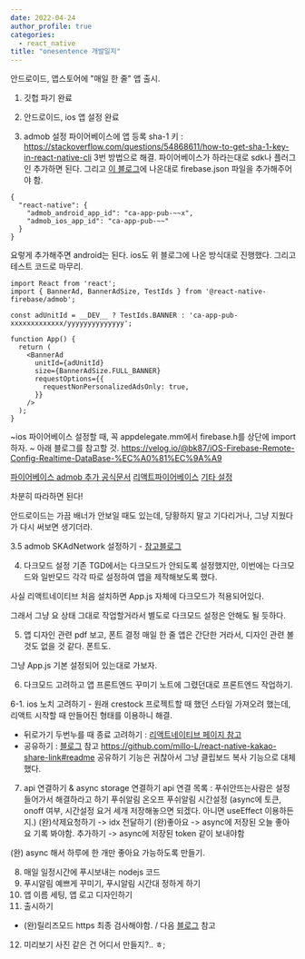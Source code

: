 ```yaml
---
date: 2022-04-24
author_profile: true
categories:
  - react_native
title: "onesentence 개발일지"
---
```


안드로이드, 앱스토어에 "매일 한 줄" 앱 출시.

1. 깃헙 파기 
완료

2. 안드로이드, ios 앱 설정
완료

3. admob 설정
파이어베이스에 앱 등록
sha-1 키 : https://stackoverflow.com/questions/54868611/how-to-get-sha-1-key-in-react-native-cli 3번 방법으로 해결.
파이어베이스가 하라는대로 sdk나 플러그인 추가하면 된다.
그리고 [이 블로그](https://success206.tistory.com/158)에 나온대로 firebase.json 파일을 추가해주어야 함.

```
{
  "react-native": {
    "admob_android_app_id": "ca-app-pub-~~x",
    "admob_ios_app_id": "ca-app-pub-~~"
  }
}
```

요렇게 추가해주면 android는 된다.
ios도 위 블로그에 나온 방식대로 진행했다.
그리고 테스트 코드로 마무리.
```
import React from 'react';
import { BannerAd, BannerAdSize, TestIds } from '@react-native-firebase/admob';

const adUnitId = __DEV__ ? TestIds.BANNER : 'ca-app-pub-xxxxxxxxxxxxx/yyyyyyyyyyyyyy';

function App() {
  return (
    <BannerAd
      unitId={adUnitId}
      size={BannerAdSize.FULL_BANNER}
      requestOptions={{
        requestNonPersonalizedAdsOnly: true,
      }}
    />
  );
}
```

~ios 파이어베이스 설정할 때, 꼭 appdelegate.mm에서 firebase.h를 상단에 import하자. ~
아래 블로그를 참고할 것.
https://velog.io/@bk87/iOS-Firebase-Remote-Config-Realtime-DataBase-%EC%A0%81%EC%9A%A9

<!-- iDFA 허용 여부 - https://gigas-blog.tistory.com/264
IDFA 기기 허용 설정 - https://velog.io/@minji0801/AdMob-%ED%85%8C%EC%8A%A4%ED%8A%B8-%EA%B8%B0%EA%B8%B0-%EB%93%B1%EB%A1%9D%ED%95%98%EA%B8%B0 -->

[파이어베이스 admob 추가 공식문서](https://firebase.google.com/docs/admob/ios/quick-start?hl=ko)
[리액트파이어베이스](https://rnfirebase.io/)
[기타 설정](https://rnfirebase.io/install-ios)

차분히 따라하면 된다!

안드로이드는 가끔 배너가 안보일 때도 있는데, 당황하지 말고 기다리거나, 그냥 지웠다가 다시 써보면 생기더라.

3.5 admob SKAdNetwork 설정하기 - [참고블로그](https://docko.tistory.com/entry/React-Native-%EC%95%A0%EB%93%9C%EB%AA%B9AdMob-iOS-14-%EC%A0%81%EC%9A%A9%ED%95%98%EA%B8%B0)

4. 다크모드 설정
기존 TGD에서는 다크모드가 안되도록 설정했지만, 이번에는 다크모드와 일반모드 각각 따로 설정하여 앱을 제작해보도록 했다.

사실 리액트네이티브 처음 설치하면 App.js 자체에 다크모드가 적용되어있다.

그래서 그냥 요 상태 그대로 작업할거라서 별도로 다크모드 설정은 안해도 될 듯하다.

5. 앱 디자인 관련 pdf 보고, 폰트 결정
매일 한 줄 앱은 간단한 거라서, 디자인 관련 볼 것도 없을 것 같다. 폰트도. 

그냥 App.js 기본 설정되어 있는대로 가보자.

6. 다크모드 고려하고 앱 프론트엔드 꾸미기
노트에 그렸던대로 프론트엔드 작업하기.

6-1. ios 노치 고려하기 - 원래 crestock 프로젝트할 때 했던 스타일 가져오려 했는데, 리액트 시작할 때 만들어진 형태를 이용하니 해결.




- 뒤로가기 두번누를 때 종료 고려하기 : [리액트네이티브 페이지 참고](https://reactnative.dev/docs/backhandler)
- 공유하기 : [블로그](https://c-u-f.tistory.com/22) 참고
https://github.com/millo-L/react-native-kakao-share-link#readme
공유하기 기능은 귀찮아서 그냥 클립보드 복사 기능으로 대체했다.

7. api 연결하기 & async storage 연결하기
api 연결 목록 : 
푸쉬안뜨는사람은 설정들어가서 해결하라고 하기
 푸쉬알림 온오프
 푸쉬알림 시간설정
 (async에 토큰, onoff 여부, 시간설정 요거 세개 저장해놓으면 되겠다. 아니면 useEffect 이용하든지.)
 (완)삭제요청하기 -> idx 전달하기
 (완)좋아요 -> async에 저장된 오늘 좋아요 기록 봐야함.
 추가하기 -> async에 저장된 token 같이 보내야함

 (완) async 해서 하루에 한 개만 좋아요 가능하도록 만들기.


8. 매일 일정시간에 푸시보내는 nodejs 코드
9. 푸시알림 예쁘게 꾸미기, 푸시알림 시간대 정하게 하기
10. 앱 이름 세팅, 앱 로고 디자인하기
11. 출시하기
- (완)릴리즈모드 https 최종 검사해야함. / 다음 [블로그](https://thrillfighter.tistory.com/717) 참고
12. 미리보기 사진 같은 건 어디서 만들지?.. ㅎ;



